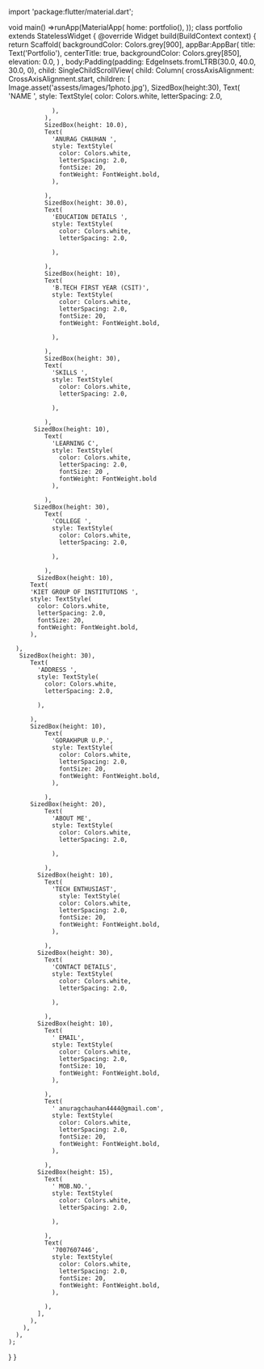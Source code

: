 import 'package:flutter/material.dart';

void main() =>runApp(MaterialApp(
  home: portfolio(),
));
class portfolio extends StatelessWidget {
  @override
  Widget build(BuildContext context) {
    return Scaffold(
      backgroundColor: Colors.grey[900],
      appBar:AppBar(
        title: Text('Portfolio'),
        centerTitle: true,
        backgroundColor: Colors.grey[850],
        elevation: 0.0,
      ) ,
        body:Padding(padding: EdgeInsets.fromLTRB(30.0, 40.0, 30.0, 0),
        child: SingleChildScrollView(
          child: Column(
            crossAxisAlignment: CrossAxisAlignment.start,
            children: [
              Image.asset('assests/images/1photo.jpg'),
              SizedBox(height:30),
              Text(
                'NAME ',
                style: TextStyle(
                  color: Colors.white,
                  letterSpacing: 2.0,

                ),
              ),
              SizedBox(height: 10.0),
              Text(
                'ANURAG CHAUHAN ',
                style: TextStyle(
                  color: Colors.white,
                  letterSpacing: 2.0,
                  fontSize: 20,
                  fontWeight: FontWeight.bold,
                ),

              ),
              SizedBox(height: 30.0),
              Text(
                'EDUCATION DETAILS ',
                style: TextStyle(
                  color: Colors.white,
                  letterSpacing: 2.0,

                ),

              ),
              SizedBox(height: 10),
              Text(
                'B.TECH FIRST YEAR (CSIT)',
                style: TextStyle(
                  color: Colors.white,
                  letterSpacing: 2.0,
                  fontSize: 20,
                  fontWeight: FontWeight.bold,

                ),

              ),
              SizedBox(height: 30),
              Text(
                'SKILLS ',
                style: TextStyle(
                  color: Colors.white,
                  letterSpacing: 2.0,

                ),

              ),
           SizedBox(height: 10),
              Text(
                'LEARNING C',
                style: TextStyle(
                  color: Colors.white,
                  letterSpacing: 2.0,
                  fontSize: 20 ,
                  fontWeight: FontWeight.bold
                ),

              ),
           SizedBox(height: 30),
              Text(
                'COLLEGE ',
                style: TextStyle(
                  color: Colors.white,
                  letterSpacing: 2.0,

                ),

              ),
            SizedBox(height: 10),
          Text(
          'KIET GROUP OF INSTITUTIONS ',
          style: TextStyle(
            color: Colors.white,
            letterSpacing: 2.0,
            fontSize: 20,
            fontWeight: FontWeight.bold,
          ),

      ),
       SizedBox(height: 30),
          Text(
            'ADDRESS ',
            style: TextStyle(
              color: Colors.white,
              letterSpacing: 2.0,

            ),

          ),
          SizedBox(height: 10),
              Text(
                'GORAKHPUR U.P.',
                style: TextStyle(
                  color: Colors.white,
                  letterSpacing: 2.0,
                  fontSize: 20,
                  fontWeight: FontWeight.bold,
                ),

              ),
          SizedBox(height: 20),
              Text(
                'ABOUT ME',
                style: TextStyle(
                  color: Colors.white,
                  letterSpacing: 2.0,

                ),

              ),
            SizedBox(height: 10),
              Text(
                'TECH ENTHUSIAST',
                  style: TextStyle(
                  color: Colors.white,
                  letterSpacing: 2.0,
                  fontSize: 20,
                  fontWeight: FontWeight.bold,
                ),

              ),
            SizedBox(height: 30),
              Text(
                'CONTACT DETAILS',
                style: TextStyle(
                  color: Colors.white,
                  letterSpacing: 2.0,

                ),

              ),
            SizedBox(height: 10),
              Text(
                ' EMAIL',
                style: TextStyle(
                  color: Colors.white,
                  letterSpacing: 2.0,
                  fontSize: 10,
                  fontWeight: FontWeight.bold,
                ),

              ),
              Text(
                ' anuragchauhan4444@gmail.com',
                style: TextStyle(
                  color: Colors.white,
                  letterSpacing: 2.0,
                  fontSize: 20,
                  fontWeight: FontWeight.bold,
                ),

              ),
            SizedBox(height: 15),
              Text(
                ' MOB.NO.',
                style: TextStyle(
                  color: Colors.white,
                  letterSpacing: 2.0,

                ),

              ),
              Text(
                '7007607446',
                style: TextStyle(
                  color: Colors.white,
                  letterSpacing: 2.0,
                  fontSize: 20,
                  fontWeight: FontWeight.bold,
                ),

              ),
            ],
          ),
        ),
      ),
    );
  }
}



